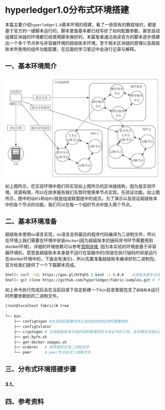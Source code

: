 # hyperledger1.0分布式环境搭建

本篇主要介绍`hyperledger1.0`基本环境的搭建，看了一些现有的教程啥的，都是基于官方的一键脚本运行的，脚本里面基本都已经写好了如何配置参数，甚至自动组建区块链的环境都已经使用脚本做好的，本篇笔者通过阅读官方的脚本逐步搭建出一个多个节点参与非容器环境的超级账本环境。至于相关区块链的原理以及超级账本所使用的组件功能配置，在后面的学习笔记中会进行记录与解释。

## 一、基本环境简介

![](img/区块链网络构架图.png)



如上图所示，在实验环境中我们将实现如上图所示的区块链结构，因为是实验环境，资源有限，所以在排序服务我们先暂时使用单节点实现，先验证功能。如上图所示，图中的`组织1`和`组织2`就是组成联盟链中的成员。为了演示以及验证超级账本中的各个节点的功能，我们可以在每一个组织节点中放入两个节点。

## 二、基本环境准备

超级账本使用`Go`语言实现，`Go`语言会将最后的程序代码编译为二进制文件，所以在环境上我们需要在环境中安装`docker`(因为超级账本的链码背书环节需要用到docker环境)，详细的环境依赖可以参考[官网连接](http://hyperledger-fabric.readthedocs.io/en/v1.0.6/prereqs.html#), 因为本实验的环境是基于非容器环境的，意思是超级账本本身是不运行在容器中的(但是在执行链码时却是运行在docker环境中的，下面会有演示)，所以先要准备超级账本编译好的二进制包。官方给我们提供了一个下载脚本完成。

```bash
Shell> curl -sSL https://goo.gl/kFFqh5 | bash -s 1.0.6    #该版本是本文在编写时可以使用的版本
Shell> git clone https://github.com/hyperledger/fabric-samples.git # 下载演示工程目录，我们要搭建的环境其实就是自己阅读一遍这里的代码然后自己模拟一下这个搭建过程
```

如上命令执行完成后会在当前目录下自定新建一个`bin`目录里面包含了`超级账本`运行时所要依赖到的二进制文件。
```bash
[root@localhost fabric]# tree 
.
└── bin
    ├── configtxgen #生成组织配置文件以及初始创世纪块时需要用到
    ├── configtxlator
    ├── cryptogen # 生成超级账本中组织结构管理信任关系证书的工具，在初期实验是比较使用到，后期上线面对联盟链场景中拓展则需要专业的CA组件
    ├── get-byfn.sh
    ├── get-docker-images.sh
    ├── orderer   # 排序服务实现二进制文件
    └── peer      # peer节点实现二进制文件
```

## 三、分布式环境搭建步骤


### 3.1、




## 四、参考资料

